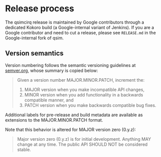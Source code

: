 # Release process

The qsimcirq release is maintained by Google contributors through a dedicated
Kokoro build (a Google-internal variant of Jenkins). If you are a Google
contributor and need to cut a release, please see `RELEASE.md` in the
Google-internal fork of qsim.

<!-- TODO(95-martin-orion): redirect to internal docs when available -->

## Version semantics

Version numbering follows the semantic versioning guidelines at
[semver.org](https://semver.org/), whose summary is copied below:

> Given a version number MAJOR.MINOR.PATCH, increment the:
> 
>   1. MAJOR version when you make incompatible API changes,
>   2. MINOR version when you add functionality in a backwards compatible manner, and
>   3. PATCH version when you make backwards compatible bug fixes.

Additional labels for pre-release and build metadata are available
as extensions to the MAJOR.MINOR.PATCH format.

Note that this behavior is altered for MAJOR version zero (0.y.z):

> Major version zero (0.y.z) is for initial development. Anything MAY change at
> any time. The public API SHOULD NOT be considered stable.
